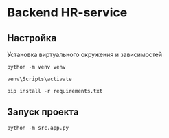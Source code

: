 # Backend HR-service

## Настройка
Установка виртуального окружения и зависимостей
```shell
python -m venv venv

venv\Scripts\activate

pip install -r requirements.txt
```

## Запуск проекта
```shell
python -m src.app.py
```
